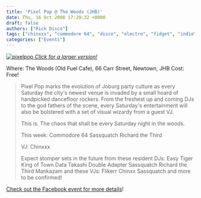```yaml
---
title: 'Pixel Pop @ The Woods (JHB)'
date: Thu, 16 Oct 2008 17:29:32 +0000
draft: false
authors: ["Rick Disco"]
tags: ["chinxxx", "commodore 64", "disco", "electro", "fidget", "indie", "new venue", "party", "pixel pop", "punkfunk", "richard rumney", "richard the third", "sassquatch", "the woods"]
categories: ["Events"]
---
```


 [![](/wp-content/uploads/2008/10/pixelpop-297x300.jpg "pixelpop") _Click for a larger version!_](/wp-content/uploads/2008/10/pixelpop.jpg)

Where: The Woods (Old Fuel Cafe), 66 Carr Street, Newtown, JHB Cost: Free!

> Pixel Pop marks the evolution of Joburg party culture as every Saturday the city's newest venue is invaded by a small hoard of handpicked dancefloor rockers. From the freshest up and coming DJs to the god fathers of the scene, every Saturday's entertainment will also be bolstered with a set of visual wizardy from a guest VJ.
>
> This is. The chaos that shall be every Saturday night in the woods.
>
> This week: Commodore 64 Sassquatch Richard the Third
>
> VJ: Chinxxx
>
> Expect stomper sets in the future from these resident DJs: Easy Tiger King of Town Data Takashi Double Adapter Sassquatch Richard the Third Mankazam and these VJs: Flikerr Chinxx Sassquatch and more to be confirmed!

[Check out the Facebook event for more details](http://www.facebook.com/event.php?eid=30294189596 "Facebook Event")!